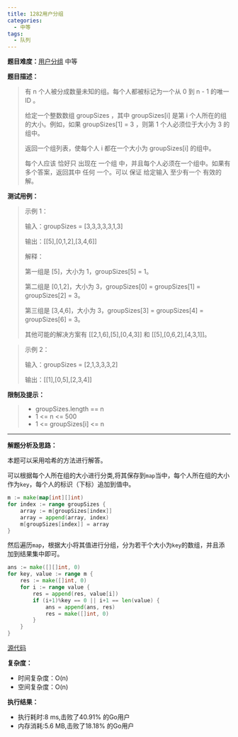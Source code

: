 ```yaml
---
title: 1282用户分组
categories:
  - 中等
tags:
  - 队列
---
```


**题目难度：**[用户分组](https://leetcode.cn/problems/group-the-people-given-the-group-size-they-belong-to/) 中等

**题目描述：**

> 有 n 个人被分成数量未知的组。每个人都被标记为一个从 0 到 n - 1 的唯一ID 。
>
> 给定一个整数数组 groupSizes ，其中 groupSizes[i] 是第 i 个人所在的组的大小。例如，如果 groupSizes[1] = 3 ，则第 1 个人必须位于大小为 3 的组中。
>
> 返回一个组列表，使每个人 i 都在一个大小为 groupSizes[i] 的组中。
>
> 每个人应该 恰好只 出现在 一个组 中，并且每个人必须在一个组中。如果有多个答案，返回其中 任何 一个。可以 保证 给定输入 至少有一个 有效的解。

**测试用例：**

> 示例 1：
> 
> 输入：groupSizes = [3,3,3,3,3,1,3]
> 
> 输出：[[5],[0,1,2],[3,4,6]]
> 
> 解释：
> 
> 第一组是 [5]，大小为 1，groupSizes[5] = 1。
> 
> 第二组是 [0,1,2]，大小为 3，groupSizes[0] = groupSizes[1] = groupSizes[2] = 3。
> 
> 第三组是 [3,4,6]，大小为 3，groupSizes[3] = groupSizes[4] = groupSizes[6] = 3。
> 
> 其他可能的解决方案有 [[2,1,6],[5],[0,4,3]] 和 [[5],[0,6,2],[4,3,1]]。

> 示例 2：
> 
> 
> 输入：groupSizes = [2,1,3,3,3,2]
> 
> 输出：[[1],[0,5],[2,3,4]]

**限制及提示：**
> - groupSizes.length == n
> - 1 <= n <= 500
> - 1 <= groupSizes[i] <= n

---
**解题分析及思路：**

本题可以采用哈希的方法进行解答。

可以根据每个人所在组的大小进行分类,将其保存到`map`当中，每个人所在组的大小作为`key`，每个人的标识（下标）追加到值中。
```go
m := make(map[int][]int)
for index := range groupSizes {
    array := m[groupSizes[index]]
    array = append(array, index)
    m[groupSizes[index]] = array
}
```

然后遍历`map`，根据大小将其值进行分组，分为若干个大小为`key`的数组，并且添加到结果集中即可。
```go
ans := make([][]int, 0)
for key, value := range m {
    res := make([]int, 0)
    for i := range value {
        res = append(res, value[i])
        if (i+1)%key == 0 || i+1 == len(value) {
            ans = append(ans, res)
            res = make([]int, 0)
        }
    }
}
```



[源代码](https://github.com/lomtom/algorithm-go/blob/main/leetcode/1282用户分组_test.go)

**复杂度：**
- 时间复杂度：O(n)
- 空间复杂度：O(n)

**执行结果：**

- 执行耗时:8 ms,击败了40.91% 的Go用户
- 内存消耗:5.6 MB,击败了18.18% 的Go用户